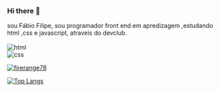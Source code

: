### Hi there :bust_in_silhouette:

sou Fábio Filipe, sou programador front end em apredizagem ,estudando html ,css e javascript, atraveis do devclub.
<br> 
<br>
<img src=	"https://img.shields.io/badge/HTML5-E34F26?style=for-the-badge&logo=html5&logoColor=white" alt="html"/>
<br>
<img src= "https://img.shields.io/badge/CSS3-1572B6?style=for-the-badge&logo=css3&logoColor=white" alt="css"/>

[![firerange78](https://github-readme-stats.vercel.app/api?username=Fireranger78
)](https://github.com/anuraghazra/github-readme-stats)

[![Top Langs](https://github-readme-stats.vercel.app/api/top-langs/?username=BreadcrumbsFireranger78
)](https://github.com/anuraghazra/github-readme-stats)







